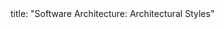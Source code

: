 <frontmatter>
title: "Software Architecture: Architectural Styles"
</frontmatter>

<include src="container-inPage-asFlat.md" boilerplate />